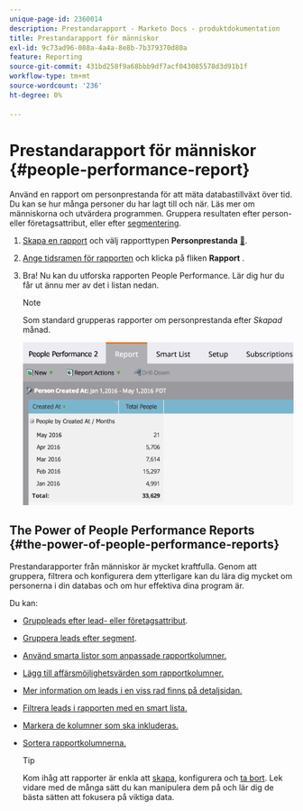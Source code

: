 ```yaml
---
unique-page-id: 2360014
description: Prestandarapport - Marketo Docs - produktdokumentation
title: Prestandarapport för människor
exl-id: 9c73ad96-088a-4a4a-8e8b-7b379370d80a
feature: Reporting
source-git-commit: 431bd258f9a68bbb9df7acf043085578d3d91b1f
workflow-type: tm+mt
source-wordcount: '236'
ht-degree: 0%

---
```


# Prestandarapport för människor {#people-performance-report}

Använd en rapport om personprestanda för att mäta databastillväxt över tid. Du kan se hur många personer du har lagt till och när. Läs mer om människorna och utvärdera programmen. Gruppera resultaten efter person- eller företagsattribut, eller efter [segmentering](/help/marketo/product-docs/personalization/segmentation-and-snippets/segmentation/create-a-segmentation.md).

1. [Skapa en rapport](/help/marketo/product-docs/reporting/basic-reporting/creating-reports/create-a-report-in-a-program.md) och välj rapporttypen **Personprestanda** [&#128279;](/help/marketo/product-docs/reporting/basic-reporting/report-types/report-type-overview.md).

1. [Ange tidsramen för rapporten](/help/marketo/product-docs/reporting/basic-reporting/editing-reports/change-a-report-time-frame.md) och klicka på fliken **Rapport** .

1. Bra! Nu kan du utforska rapporten People Performance. Lär dig hur du får ut ännu mer av det i listan nedan.

   >[!NOTE]
   >
   >Som standard grupperas rapporter om personprestanda efter *Skapad* månad.

   ![](assets/one.png)

## The Power of People Performance Reports {#the-power-of-people-performance-reports}

Prestandarapporter från människor är mycket kraftfulla. Genom att gruppera, filtrera och konfigurera dem ytterligare kan du lära dig mycket om personerna i din databas och om hur effektiva dina program är.

Du kan:

* [Gruppleads efter lead- eller företagsattribut](/help/marketo/product-docs/reporting/basic-reporting/report-activity/group-person-reports-by-attribute.md).
* [Gruppera leads efter segment](/help/marketo/product-docs/personalization/segmentation-and-snippets/segmentation/group-person-reports-by-segment.md).
* [Använd smarta listor som anpassade rapportkolumner.](/help/marketo/product-docs/reporting/basic-reporting/editing-reports/add-custom-columns-to-a-person-report.md)
* [Lägg till affärsmöjlighetsvärden som rapportkolumner.](/help/marketo/product-docs/reporting/basic-reporting/editing-reports/add-opportunity-columns-to-a-lead-report.md)
* [Mer information om leads i en viss rad finns på detaljsidan.](/help/marketo/product-docs/reporting/basic-reporting/report-activity/drill-down-in-a-people-performance-report.md)
* [Filtrera leads i rapporten med en smart lista.](/help/marketo/product-docs/reporting/basic-reporting/editing-reports/filter-people-in-a-report-with-a-smart-list.md)
* [Markera de kolumner som ska inkluderas.](/help/marketo/product-docs/reporting/basic-reporting/editing-reports/select-report-columns.md)
* [Sortera rapportkolumnerna.](/help/marketo/product-docs/reporting/basic-reporting/editing-reports/sort-report-on-columns.md)

  >[!TIP]
  >
  >Kom ihåg att rapporter är enkla att [skapa](/help/marketo/product-docs/reporting/basic-reporting/creating-reports/create-a-report-in-a-program.md), konfigurera och [ta bort](/help/marketo/product-docs/reporting/basic-reporting/report-activity/delete-a-report.md). Lek vidare med de många sätt du kan manipulera dem på och lär dig de bästa sätten att fokusera på viktiga data.
